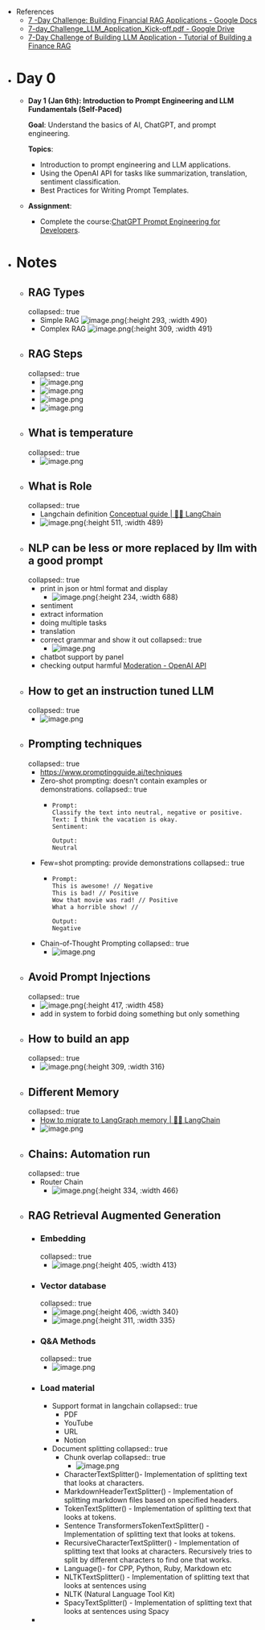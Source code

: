 - References
	- [7 -Day Challenge: Building Financial RAG Applications - Google Docs](https://docs.google.com/document/d/1l_ac__ZcPfBRCouDbXp6tWuOkWr3xZHz-omkcuLvj-8/edit?tab=t.0#heading=h.amts8o5sbb4h)
	- [7-day_Challenge_LLM_Application_Kick-off.pdf - Google Drive](https://drive.google.com/file/d/1CcgYUM-5O-qw61aDX2rYR-2YJSsm-XS6/view)
	- [7-Day Challenge of Building LLM Application -  Tutorial of Building a Finance RAG](https://www.youtube.com/watch?v=9nsas7HvT90&list=PLutB-DANVpnRCiUXGHGSF0B6JI46ZxwgR&index=2)
- # Day 0
	- **Day 1 (Jan 6th): Introduction to Prompt Engineering and LLM Fundamentals (Self-Paced)**
	  
	  **Goal**: Understand the basics of AI, ChatGPT, and prompt engineering.
	  
	  **Topics**:
		- Introduction to prompt engineering and LLM applications.
		- Using the OpenAI API for tasks like summarization, translation, sentiment classification.
		- Best Practices for Writing Prompt Templates.
	- **Assignment**:
		- Complete the course:[ChatGPT Prompt Engineering for Developers](https://www.deeplearning.ai/short-courses/chatgpt-prompt-engineering-for-developers/).
- # Notes
	- ## RAG Types
	  collapsed:: true
		- Simple RAG
		  ![image.png](../assets/image_1736231981098_0.png){:height 293, :width 490}
		- Complex RAG
		  ![image.png](../assets/image_1736232015662_0.png){:height 309, :width 491}
	- ## RAG Steps
	  collapsed:: true
		- ![image.png](../assets/image_1736232075114_0.png)
		- ![image.png](../assets/image_1736232088060_0.png)
		- ![image.png](../assets/image_1736232104000_0.png)
		- ![image.png](../assets/image_1736232113318_0.png)
	- ## What is temperature
	  collapsed:: true
		- ![image.png](../assets/image_1737011428763_0.png)
	- ## What is Role
	  collapsed:: true
		- Langchain definition [Conceptual guide | 🦜️🔗 LangChain](https://python.langchain.com/v0.2/docs/concepts/#messages)
		- ![image.png](../assets/image_1737011633007_0.png){:height 511, :width 489}
	- ## NLP can be less or more replaced by llm with a good prompt
	  collapsed:: true
		- print in json or html format and display
			- ![image.png](../assets/image_1737011159753_0.png){:height 234, :width 688}
		- sentiment
		- extract information
		- doing multiple tasks
		- translation
		- correct grammar and show it out
		  collapsed:: true
			- ![image.png](../assets/image_1737011193732_0.png)
		- chatbot support by panel
		- checking output harmful  [Moderation - OpenAI API](https://platform.openai.com/docs/guides/moderation)
	- ## How to get an instruction tuned LLM
	  collapsed:: true
		- ![image.png](../assets/image_1737014712140_0.png)
	- ## Prompting techniques
	  collapsed:: true
		- https://www.promptingguide.ai/techniques
		- Zero-shot prompting: doesn't contain examples or demonstrations.
		  collapsed:: true
			- ```
			  Prompt:
			  Classify the text into neutral, negative or positive. 
			  Text: I think the vacation is okay.
			  Sentiment:
			  
			  Output:
			  Neutral
			  ```
		- Few=shot prompting: provide demonstrations
		  collapsed:: true
			- ```
			  Prompt:
			  This is awesome! // Negative
			  This is bad! // Positive
			  Wow that movie was rad! // Positive
			  What a horrible show! //
			  
			  Output:
			  Negative
			  ```
		- Chain-of-Thought Prompting
		  collapsed:: true
			- ![image.png](../assets/image_1737014582786_0.png)
	- ## Avoid Prompt Injections
	  collapsed:: true
		- ![image.png](../assets/image_1737015942872_0.png){:height 417, :width 458}
		- add in system to forbid doing something but only something
	- ## How to build an app
	  collapsed:: true
		- ![image.png](../assets/image_1737019853178_0.png){:height 309, :width 316}
	- ## Different Memory
	  collapsed:: true
		- [How to migrate to LangGraph memory | 🦜️🔗 LangChain](https://python.langchain.com/docs/versions/migrating_memory/)
		- ![image.png](../assets/image_1737121972408_0.png)
	- ## Chains: Automation run
	  collapsed:: true
		- Router Chain
			- ![image.png](../assets/image_1737121784682_0.png){:height 334, :width 466}
	- ## RAG Retrieval Augmented Generation
		- ### Embedding
		  collapsed:: true
			- ![image.png](../assets/image_1737122882602_0.png){:height 405, :width 413}
		- ### Vector database
		  collapsed:: true
			- ![image.png](../assets/image_1737122936433_0.png){:height 406, :width 340}
			- ![image.png](../assets/image_1737122955723_0.png){:height 311, :width 335}
		- ### Q&A Methods
		  collapsed:: true
			- ![image.png](../assets/image_1737123359880_0.png)
		- ### Load material
			- Support format in langchain
			  collapsed:: true
				- PDF
				- YouTube
				- URL
				- Notion
			- Document splitting
			  collapsed:: true
				- Chunk overlap
				  collapsed:: true
					- ![image.png](../assets/image_1737191511602_0.png)
				- CharacterTextSplitter()- Implementation of splitting text that looks at characters.
				- MarkdownHeaderTextSplitter() - Implementation of splitting markdown files based on specified headers.
				- TokenTextSplitter() - Implementation of splitting text that looks at tokens.
				- Sentence TransformersTokenTextSplitter() - Implementation of splitting text that looks at tokens.
				- RecursiveCharacterTextSplitter() - Implementation of splitting text that looks at characters. Recursively tries to split by different characters to find one that works.
				- Language()- for CPP, Python, Ruby, Markdown etc
				- NLTKTextSplitter() - Implementation of splitting text that looks at sentences using
				- NLTK (Natural Language Tool Kit)
				- SpacyTextSplitter() - Implementation of splitting text that looks at sentences using Spacy
		-